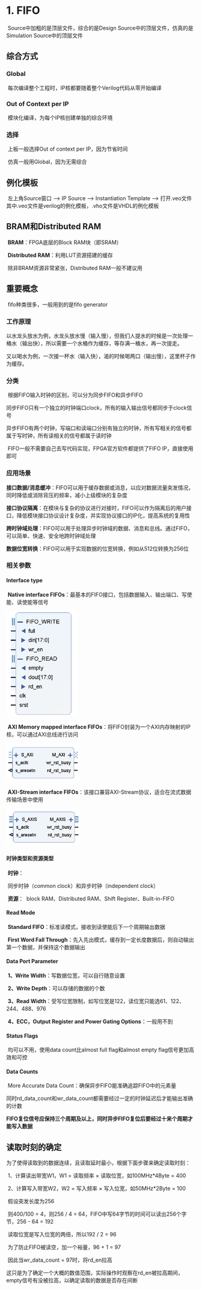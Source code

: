 # 1. FIFO

​	Source中加粗的是顶层文件，综合的是Design Source中的顶层文件，仿真的是Simulation Source中的顶层文件

## 综合方式

### Global

​	每次编译整个工程时，IP核都要随着整个Verilog代码从零开始编译

### Out of Context per IP

​	模块化编译，为每个IP核创建单独的综合环境

### 选择

​	上板一般选择Out of context per IP，因为节省时间

​	仿真一般用Global，因为无需综合



## 例化模板

​	左上角Source窗口 ——> IP Source ——> Instantiation Template ——> 打开.veo文件
​	其中.veo文件是verilog的例化模板，.vho文件是VHDL的例化模板



## BRAM和Distributed RAM

​	**BRAM**：FPGA底层的Block RAM块（即SRAM）

​	**Distributed RAM**：利用LUT资源搭建的缓存

​	除非BRAM资源非常紧张，Distributed RAM一般不建议用



## 重要概念

​	fifo种类很多，一般用到的是fifo generator

### 工作原理

​	以水龙头放水为例，水龙头放水慢（输入慢），但我们人提水的时候是一次处理一桶水（输出快），所以需要一个水桶作为缓存，等存满一桶水，再一次提走。

​	又以喝水为例，一次接一杯水（输入快），渴的时候喝两口（输出慢），这里杯子作为缓存。

### 分类

​	根据FIFO输入时钟的区别，可以分为同步FIFO和异步FIFO

​	同步FIFO只有一个独立的时钟端口clock，所有的输入输出信号都同步于clock信号

​	异步FIFO有两个时钟，写端口和读端口分别有独立的时钟，所有写相关的信号都属于写时钟，所有读相关的信号都属于读时钟

​	FIFO一般不需要自己去写代码实现，FPGA官方软件都提供了FIFO IP，直接使用即可

### 应用场景

​	**接口数据/消息缓冲**：FIFO可以用于缓存数据或消息，以应对数据流量突发情况，同时降低或消除背压的频率，减小上级模块的复杂度

​	**接口协议隔离**：在模块与复杂的协议进行对接时，FIFO可以作为隔离后的用户接口，降低模块接口协议设计复杂度，并实现协议接口的IP化，提高系统的复用性

​	**跨时钟域处理**：FIFO可以用于处理异步时钟域的数据、消息和总线。通过FIFO，可以简单、快速、安全地跨时钟域处理

​	**数据位宽转换**：FIFO可以用于实现数据的位宽转换，例如从512位转换为256位

### 相关参数

#### Interface type

​	**Native interface FIFOs**：最基本的FIFO接口，包括数据输入、输出端口、写使能、读使能等信号

<img src="fig_for_fifo/native" alt="image-20250713114712667" style="zoom: 67%;" />

​	**AXI Memory mapped interface FIFOs**：将FIFO封装为一个AXI内存映射的IP核，可以通过AXI总线进行访问

<img src="fig_for_fifo/AXI.png" alt="image-20250713115041163" style="zoom:67%;" />

​	**AXI-Stream interface FIFOs**：该接口兼容AXI-Stream协议，适合在流式数据传输场景中使用

<img src="fig_for_fifo/AXI-stream.png" alt="image-20250713115153183" style="zoom:67%;" />

#### 时钟类型和资源类型

​	**时钟**：

​		同步时钟（common clock）和异步时钟（independent clock）

​	**资源**：
​		block RAM、Distributed RAM、Shift Register、Built-in-FIFO

#### Read Mode

​	**Standard FIFO**：标准读模式，接收到读使能后下一个周期输出数据

​	**First Word Fall Through**：先入先出模式，缓存到一定长度数据后，则自动输出第一个数据，并保持这个数据输出

#### Data Port Parameter

​	**1、Write Width**：写数据位宽，可以自行随意设置

​	**2、Write Depth**：可以存储的数据的个数

​	**3、Read Width**：受写位宽限制，如写位宽是122，读位宽只能选61、122、244、488、976

​	**4、ECC，Output Register and Power Gating Options**：一般用不到

#### Status Flags

​	均可以不用，使用data count比almost full flag和almost empty flag信号更加高效和可控

#### Data Counts

​	More Accurate Data Count：确保异步FIFO能准确追踪FIFO中的元素量

​	同时rd_data_count和wr_data_count都需要经过一定的时钟延迟后才能输出准确的计数

​	**FIFO复位信号应保持三个周期及以上，同时异步FIFO复位后要经过十来个周期才能写入数据**



## 读取时刻的确定

​	为了使得读取到的数据连续，且读取延时最小，根据下面步骤来确定读取时刻：

​	1、计算读出带宽W1，W1 = 读取频率 × 读取位宽，如100MHz*4Byte = 400

​	2、计算写入带宽W2，W2 = 写入频率 × 写入位宽，如50MHz*2Byte = 100

​	假设突发长度为256

​	则400/100 = 4，则256 / 4 = 64，FIFO中写64字节的时间可以读出256个字节，256 - 64 = 192

​	读取位宽是写入位宽的两倍，所以192 / 2 = 96

​	为了防止FIFO被读空，加一个裕量，96 + 1 = 97

​	因此当wr_data_count = 97时，将rd_en拉高

​	这只是为了确定一个大概的数值范围，实际操作时观察在rd_en被拉高期间，empty信号有没被拉高，以确定读取的数据是否存在间断



